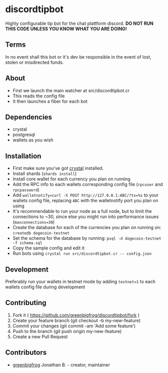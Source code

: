 # discordtipbot

Highly configurable tip bot for the chat plattform discord. **DO NOT RUN THIS CODE UNLESS YOU KNOW WHAT YOU ARE DOING!**

## Terms

In no event shall this bot or it's dev be responsible in the event of lost, stolen or misdirected funds.

## About
- First we launch the main watcher at src/discordtipbot.cr
- This reads the config file
- It then launches a fiber for each bot

## Dependencies
- crystal
- postgresql
- wallets as you wish

## Installation

- First make sure you've got [crystal](https://crystal-lang.org/) installed.
- Install shards (`shards install`)
- Install core wallet for each currency you plan on running
- Add the RPC info to each wallets corresponding config file (`rpcuser` and `rpcpassword`)
- Add `walletnotify=curl -X POST http://127.0.0.1:ABC/?tx=%s` to your wallets config file, replacing `ABC` with the walletnotify port you plan on using
- It's recommendable to run your node as a full node, but to limit the connections to ~30, since else you might run into performance issues (`maxconnections=30`)
- Create the database for each of the currencies you plan on running on: `createdb dogecoin-testnet`
- Set the schema for the database by running: `psql -d dogecoin-testnet -f schema.sql`
- Copy the sample config and edit it
- Run bots using `crystal run src/discordtipbot.cr -- config.json`

## Development

Preferably run your wallets in testnet mode by adding `testnet=1` to each wallets config file during development

## Contributing

1. Fork it ( https://github.com/greenbigfrog/discordtipbot/fork )
2. Create your feature branch (git checkout -b my-new-feature)
3. Commit your changes (git commit -am 'Add some feature')
4. Push to the branch (git push origin my-new-feature)
5. Create a new Pull Request

## Contributors

- [greenbigfrog](https://github.com/greenbigfrog) Jonathan B. - creator, maintainer
